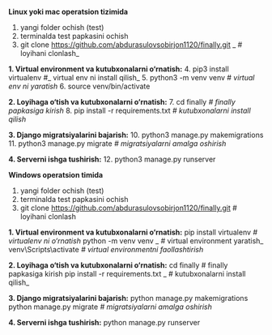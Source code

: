 **Linux yoki mac operatsion tizimida**
1. yangi folder ochish (test)
2. terminalda test papkasini ochish
3. git  clone https://github.com/abdurasulovsobirjon1120/finally.git   _ # loyihani clonlash_


**1. Virtual environment va kutubxonalarni o‘rnatish:**
4. pip3 install virtualenv    #_ virtual env ni install qilish_
5. python3 -m venv venv    # _virtual env ni yaratish_
6. source venv/bin/activate


**2. Loyihaga o‘tish va kutubxonalarni o‘rnatish:**
7. cd finally      _# finally papkasiga kirish_
8. pip install -r requirements.txt    _# kutubxonalarni install qilish_


**3. Django migratsiyalarini bajarish:**
10. python3 manage.py makemigrations
11. python3 manage.py migrate    _# migratsiyalarni amalga oshirish_


**4. Serverni ishga tushirish:**
12. python3 manage.py runserver


**Windows operatsion timida**
1. yangi folder ochish (test)
2. terminalda test papkasini ochish
3. git  clone https://github.com/abdurasulovsobirjon1120/finally.git  # loyihani clonlash


**1. Virtual environment va kutubxonalarni o‘rnatish:**
pip install virtualenv    _# virtualenv ni o‘rnatish_
python -m venv venv   _ # virtual environment yaratish_
venv\Scripts\activate    _# virtual environmentni faollashtirish_


**2. Loyihaga o‘tish va kutubxonalarni o‘rnatish:**
cd finally  # finally papkasiga kirish
pip install -r requirements.txt   _ # kutubxonalarni install qilish_


**3. Django migratsiyalarini bajarish:**
python manage.py makemigrations
python manage.py migrate    _# migratsiyalarni amalga oshirish_


**4. Serverni ishga tushirish:**
python manage.py runserver
